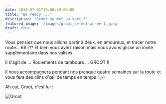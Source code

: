 ```yaml
---
date: 2018-07-01T19:00:59-09:00
title: "Be ready ..."
description: "Groot se met au vert !"
featured_image: '/images/groot_se-met-au-vert.jpeg'
draft: true
---
```



Vous pensiez que nous allions partir à deux, en amoureux, et tracer notre route... 66 ?!? Et bien vous aviez raison mais nous avons glissé un invité supplémentaire dans nos valises.

Il s'agit de ... Roulements de tambours ... GROOT !!

Il nous accompagnera pendant nos presque quatre semaines sur la route et vous fera des clins d'œil de temps en temps ! ;-)

Ah oui, Groot, c'est lui :

![Groot](/images/groot_optimised.png)
